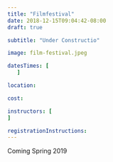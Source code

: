 ```yaml
---
title: "Filmfestival"
date: 2018-12-15T09:04:42-08:00
draft: true

subtitle: "Under Constructio"

image: film-festival.jpeg

datesTimes: [ 
   ]

location:

cost:

instructors: [
]

registrationInstructions:
---
```


Coming Spring 2019
